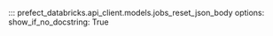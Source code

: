 ::: prefect_databricks.api_client.models.jobs_reset_json_body
    options:
      show_if_no_docstring: True